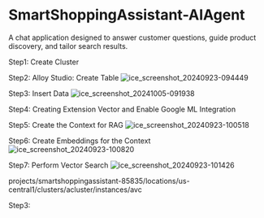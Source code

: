 # SmartShoppingAssistant-AIAgent
A chat application designed to answer customer questions, guide product discovery, and tailor search results.

Step1: Create Cluster

Step2: Alloy Studio: Create Table 
![ice_screenshot_20240923-094449](https://github.com/user-attachments/assets/85a4fc76-9b6f-491d-9e91-aef811fe721f)

Step3: Insert Data
![ice_screenshot_20241005-091938](https://github.com/user-attachments/assets/6723a87a-8e08-4378-8653-9d1e3ee6fad6)

Step4: Creating Extension Vector and Enable Google ML Integration

Step5: Create the Context for RAG
![ice_screenshot_20240923-100518](https://github.com/user-attachments/assets/ab1ac922-1905-459c-9ecf-2b4e64e59dba)

Step6: Create Embeddings for the Context
![ice_screenshot_20240923-100820](https://github.com/user-attachments/assets/15336178-2425-41dc-b8d0-7f0485437403)

Step7: Perform Vector Search
![ice_screenshot_20240923-101426](https://github.com/user-attachments/assets/ad6d9e6b-f60f-4e29-aeec-b2245448dac1)



projects/smartshoppingassistant-85835/locations/us-central1/clusters/acluster/instances/avc

Step3: 
